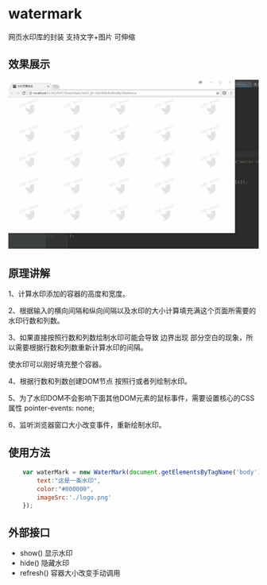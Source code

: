 # watermark
网页水印库的封装 支持文字+图片 可伸缩

## 效果展示
![watemark](https://github.com/FWC1994/watermark/blob/master/demo/demo.gif?raw=true)
## 原理讲解

1、计算水印添加的容器的高度和宽度。

2、根据输入的横向间隔和纵向间隔以及水印的大小计算填充满这个页面所需要的水印行数和列数。

3、如果直接按照行数和列数绘制水印可能会导致 边界出现 部分空白的现象，所以需要根据行数和列数重新计算水印的间隔。

使水印可以刚好填充整个容器。

4、根据行数和列数创建DOM节点 按照行或者列绘制水印。

5、为了水印DOM不会影响下面其他DOM元素的鼠标事件，需要设置核心的CSS属性 pointer-events: none;

6、监听浏览器窗口大小改变事件，重新绘制水印。

## 使用方法
```javascript
    var waterMark = new WaterMark(document.getElementsByTagName('body')[0],{
        text:"这是一条水印",
        color:"#000000",
        imageSrc:'./logo.png'
    });
```
## 外部接口
* show()    显示水印
* hide()    隐藏水印
* refresh()  容器大小改变手动调用
